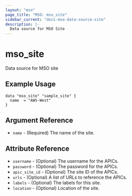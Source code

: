 ```yaml
---
layout: "mso"
page_title: "MSO: mso_site"
sidebar_current: "docs-mso-data-source-site"
description: |-
  Data source for MSO Site
---
```


# mso_site #

Data source for MSO site

## Example Usage ##

```hcl
data "mso_site" "sample_site" {
  name  = "AWS-West"
}
```

## Argument Reference ##

* `name` - (Required) The name of the site.

## Attribute Reference ##

* `username` - (Optional) The username for the APICs.
* `password` - (Optional) The password for the APICs.
* `apic_site_id` - (Optional) The site ID of the APICs.
* `urls` - (Optional) A list of URLs to reference the APICs.
* `labels` - (Optional) The labels for this site.
* `location` - (Optional) Location of the site.
